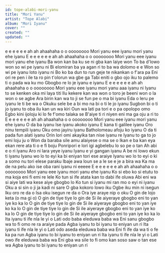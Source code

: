 ```yaml
---
id: tope-alabi-mori-yanu
title: "Mori Yanu"
artist: "Tope Alabi"
album: "Mori Iyanu"
cover: ""
created: ""
updated: ""
---
```


e e e e e e ah ah ahaahaha o o oooooooo
Mori yanu eee iyanu mori yanu ehe iyanu
E e e e e e e ah ah ahaahaha o o oooooooo
Mori yanu eee iyanu mori yanu ehe iyanu
Ba won kan ba ku se ni gba kan laiye won
To ba d'lowo won so wi pe iyanu ni
Bi elomiran ba ya agan ri to ba wa dolomo e e
Won so wi pe iyanu loto iyanu ni
Bo ko ba dun to run geje te nikankan o f'ara pa
Eni ori re pen i ile ta ro pin t'olorun wa gbe ga
Tabi eniti o gbo ojo iku to palemo ti o pada wa ku mo
Gbogbo re lo je iyanu e iyanu
E e e e e e e ah ah ahaahaha o o oooooooo
Mori yanu eee iyanu mori yanu aaa iyanu ni
Iyanu to se kenken oka mi laya titi
Ilu kekere kan wa won o toro je beeni won o la won o se agbe
Ara birin kan wa to ji se fun pe o ma bi iyanu
Eda o leru pe iyanu le ti be wa o
Okuku sele be a bi mo na bi o ti le jo iyanu
Sugbon bi o ti jo iyanu to oba ilu kan un wa kiri
Oun wa lati pa tori e o pa opolopo omo
Egbo kini ijoloju ki lo fe f'omo talaka se
B'aiye ti ri niyen eni ma ga oju a ri to
E e e e e e e ah ah ahaahaha o o oooooooo
Mori yanu eee iyanu mori yanu ehe iyanu
O da ba  iyanu
Ise iyanu akoko  iyanu
E kana ti galilee iyanu
Oro ninu tempili  iyanu
Oku omo jayiru iyanu
Batholomeau afoju ko iyanu
O da ti pada fun alati iyanu
Orin lori omi akayika tan nise iyanu re
Iyanu to ga to jo emi loju ju o
Won da baraba sile amu alaiyese o ma se o
Ikan e ba kan eya ekan rere ata ti o e fi boju
Ponripori e lori igi agbelebu lo so pe o tan
Ah abi e o ri iyanu
Aro ni lara yeye iyanu
Iyanu e yi gangan iyanu
A be ni lowo ekun ti iyanu
Iyanu wo lo to eyi ka bi eniyan tori ese araiye
Iyanu wo lo to eyi o ki a somo nu tori elese paraku
Ibaje awa loun se a le se e je a bira wa
Ka ma de na pelu ako ise oba rani iyanu ni
eeeee
E e e e e e e ah ah ahaahaha o o oooooooo
Mori yanu eee iyanu mori yanu ehe iyanu
Ko si ebo ko si etutu to ma koja eni fi emi re lele
Ko tun si ife atata kan to dabi ife oluwa
Abi eni wa si aiye lati wa kese aiye gbogbo lo
Ko tun si iyanu mi ran mo o eyi ni iyanu
Oku a si sin o ji ja kadi ni sare
O gba kokoro lowo iku
Ogbe iku min ni isegun
Iku oro re da o
Isa oku isegun re da o
Ora iye araye nip o oku
O gin de lojo keta (o ma gi o)
O gin de tiye tiye lo gin de
Si ile aiyeraye gbogbo eni to yan iye ko ka lo
O gin de tiye tiye lo gin de
Si ile aiyeraye gbogbo eni to yan iye ko ka lo
O gin de tiye tiye lo gin de
Si ile aiyeraye gbogbo eni to yan iye ko ka lo
O gin de tiye tiye lo gin de
Si ile aiyeraye gbogbo eni to yan iye ko ka lo
Ita iyanu ti ife nla le yi o
Lati odo baba eleduwa baba wa
Eni sanu gbogbo wa to fi omo re ra araiye pada
Agba iyanu to bi iyanu to eniyan un ri
Ita iyanu ti ife nla le yi o
Lati odo aseda eleduwa baba wa
Eni fi ife da wa ti o fe ka pa run
Agba iyanu to bi iyanu to eniyan un ri
Ita iyanu ti ife nla le yi o
Lati owo ife eleduwa baba wa
Eni gba wa sile to fi omo kan soso saw o tan ese wa
Agba iyanu to bi iyanu to eniyan un ri